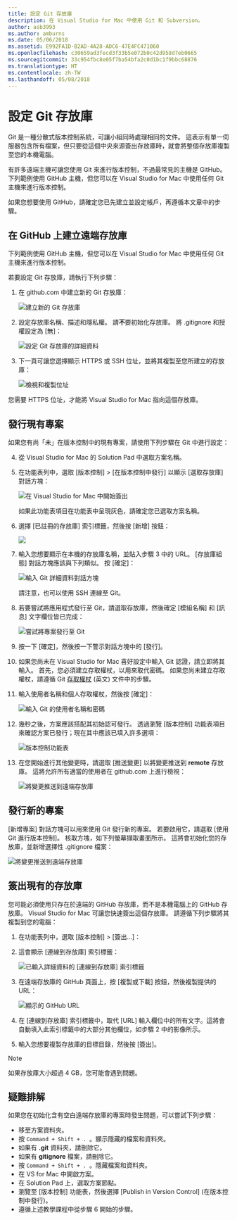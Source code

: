```yaml
---
title: 設定 Git 存放庫
description: 在 Visual Studio for Mac 中使用 Git 和 Subversion。
author: asb3993
ms.author: amburns
ms.date: 05/06/2018
ms.assetid: E992FA1D-B2AD-4A28-ADC6-47E4FC471060
ms.openlocfilehash: c30659ad3fecd3f33b5e072b0c42d958d7eb0665
ms.sourcegitcommit: 33c954fbc8e05f7ba54bfa2c0d1bc1f9bbc68876
ms.translationtype: HT
ms.contentlocale: zh-TW
ms.lasthandoff: 05/08/2018
---
```

# <a name="setting-up-a-git-repository"></a>設定 Git 存放庫

Git 是一種分散式版本控制系統，可讓小組同時處理相同的文件。 這表示有單一伺服器包含所有檔案，但只要從這個中央來源簽出存放庫時，就會將整個存放庫複製至您的本機電腦。

有許多遠端主機可讓您使用 Git 來進行版本控制，不過最常見的主機是 GitHub。 下列範例使用 GitHub 主機，但您可以在 Visual Studio for Mac 中使用任何 Git 主機來進行版本控制。

如果您想要使用 GitHub，請確定您已先建立並設定帳戶，再遵循本文章中的步驟。 

## <a name="creating-a-remote-repo-on-github"></a>在 GitHub 上建立遠端存放庫

下列範例使用 GitHub 主機，但您可以在 Visual Studio for Mac 中使用任何 Git 主機來進行版本控制。

若要設定 Git 存放庫，請執行下列步驟：

1. 在 github.com 中建立新的 Git 存放庫：

    ![建立新的 Git 存放庫](media/version-control-git1-sml.png)

2. 設定存放庫名稱、描述和隱私權。 請**不**要初始化存放庫。 將 .gitignore 和授權設定為 [無]：

    ![設定 Git 存放庫的詳細資料](media/version-control-git2.png)

3. 下一頁可讓您選擇顯示 HTTPS 或 SSH 位址，並將其複製至您所建立的存放庫：

    ![檢視和複製位址](media/version-control-git3.png)

  您需要 HTTPS 位址，才能將 Visual Studio for Mac 指向這個存放庫。


## <a name="publishing-an-existing-project"></a>發行現有專案

如果您有尚「未」在版本控制中的現有專案，請使用下列步驟在 Git 中進行設定：

4.  從 Visual Studio for Mac 的 Solution Pad 中選取方案名稱。 

5. 在功能表列中，選取 [版本控制] > [在版本控制中發行] 以顯示 [選取存放庫] 對話方塊：

    ![在 Visual Studio for Mac 中開始簽出](media/version-control-git4-sml.png)

    如果此功能表項目在功能表中呈現灰色，請確定您已選取方案名稱。  

6. 選擇 [已註冊的存放庫] 索引標籤，然後按 [新增] 按鈕：

    ![](media/version-control-git5.png)

7. 輸入您想要顯示在本機的存放庫名稱，並貼入步驟 3 中的 URL。 [存放庫組態] 對話方塊應該與下列類似。 按 [確定]： 

    ![輸入 Git 詳細資料對話方塊](media/version-control-git6.png)

    請注意，也可以使用 SSH 連線至 Git。

8. 若要嘗試將應用程式發行至 Git，請選取存放庫，然後確定 [模組名稱] 和 [訊息] 文字欄位皆已完成：

    ![嘗試將專案發行至 Git](media/version-control-git7.png)

9. 按一下 [確定]，然後按一下警示對話方塊中的 [發行]。

10. 如果您尚未在 Visual Studio for Mac 喜好設定中輸入 Git 認證，請立即將其輸入。 首先，您必須建立存取權杖，以用來取代密碼。 如果您尚未建立存取權杖，請遵循 Git [存取權杖](https://help.github.com/articles/creating-an-access-token-for-command-line-use/) \(英文\) 文件中的步驟。

11. 輸入使用者名稱和個人存取權杖，然後按 [確定]：

    ![輸入 Git 的使用者名稱和密碼](media/version-control-git9-sml.png)

12. 幾秒之後，方案應該搭配其初始認可發行。 透過瀏覽 [版本控制] 功能表項目來確認方案已發行；現在其中應該已填入許多選項： 

    ![版本控制功能表](media/version-control-git10.png)

13. 在您開始進行其他變更時，請選取 [推送變更] 以將變更推送到 **remote** 存放庫。 這將允許所有適當的使用者在 github.com 上進行檢視： 

    ![將變更推送到遠端存放庫](media/version-control-git11.png)

## <a name="publishing-a-new-project"></a>發行新的專案

[新增專案] 對話方塊可以用來使用 Git 發行新的專案。 若要啟用它，請選取 [使用 Git 進行版本控制]。 核取方塊，如下列螢幕擷取畫面所示。 這將會初始化您的存放庫，並新增選擇性 .gitignore 檔案：

![將變更推送到遠端存放庫](media/version-control-git12.png)

## <a name="checkout-an-existing-repository"></a>簽出現有的存放庫

您可能必須使用只存在於遠端的 GitHub 存放庫，而不是本機電腦上的 GitHub 存放庫。 Visual Studio for Mac 可讓您快速簽出這個存放庫。 請遵循下列步驟將其複製到您的電腦：

1. 在功能表列中，選取 [版本控制] > [簽出...]：

2. 這會顯示 [連線到存放庫] 索引標籤：

    ![已輸入詳細資料的 [連線到存放庫] 索引標籤](media/version-control-git13.png)

3. 在遠端存放庫的 GitHub 頁面上，按 [複製或下載] 按鈕，然後複製提供的 URL：

    ![顯示的 GitHub URL](media/version-control-git14.png)

4. 在 [連線到存放庫] 索引標籤中，取代 [URL] 輸入欄位中的所有文字。這將會自動填入此索引標籤中的大部分其他欄位，如步驟 2 中的影像所示。

5. 輸入您想要複製存放庫的目標目錄，然後按 [簽出]。

> [!NOTE]
如果存放庫大小超過 4 GB，您可能會遇到問題。

## <a name="troubleshooting"></a>疑難排解

如果您在初始化含有空白遠端存放庫的專案時發生問題，可以嘗試下列步驟：

- 移至方案資料夾。
- 按 `Command + Shift + . `。顯示隱藏的檔案和資料夾。
- 如果有 **.git** 資料夾，請刪除它。
- 如果有 **gitignore** 檔案，請刪除它。
- 按 `Command + Shift + . `。隱藏檔案和資料夾。
- 在 VS for Mac 中開啟方案。
- 在 Solution Pad 上，選取方案節點。
- 瀏覽至 [版本控制] 功能表，然後選擇 [Publish in Version Control] (在版本控制中發行)。
- 遵循上述教學課程中從步驟 6 開始的步驟。